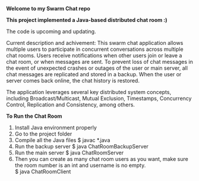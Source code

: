 **Welcome to my Swarm Chat repo**

**This project implemented a Java-based distributed chat room :)**

The code is upcoming and updating.

Current description and achivement:
This swarm chat application allows multiple users to participate in concurrent conversations across multiple chat rooms. Users receive notifications when other users join or leave a chat room, or when messages are sent. To prevent loss of chat messages in the event of unexpected crashes or outages of the user or main server, all chat messages are replicated and stored in a backup. When the user or server comes back online, the chat history is restored.

The application leverages several key distributed system concepts, including Broadcast/Multicast, Mutual Exclusion, Timestamps, Concurrency Control, Replication and Consistency, among others.

**To Run the Chat Room**
1. Install Java environment properly
2. Go to the project folder
3. Compile all the Java files
  $ javac *.java
4. Run the backup server
  $ java ChatRoomBackupServer
5. Run the main server
  $ java ChatRoomServer
6. Then you can create as many chat room users as you want, make sure the room number is an int and username is no empty.  
  $ java ChatRoomClient
